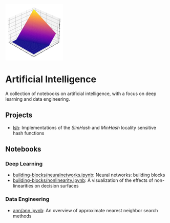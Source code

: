 <p align="left">
    <img src="logo.svg" width="180" alt="Logo - A 3d surface plot of the ReLU activation function"/>
</p>

<h1 align="left">Artificial Intelligence</h1>

A collection of notebooks on artificial intelligence, with a focus on deep learning and data engineering.

## Projects

- [lsh](lsh/): Implementations of the *SimHash* and *MinHash* locality sensitive hash functions

## Notebooks

### Deep Learning

- [building-blocks/neuralnetworks.ipynb](building-blocks/neuralnetworks.ipynb): Neural networks: building blocks
- [building-blocks/nonlinearity.ipynb](building-blocks/nonlinearity.ipynb): A visualization of the effects of non-linearities on decision surfaces

### Data Engineering

- [ann/ann.ipynb](ann/ann.ipynb): An overview of approximate nearest neighbor search methods
